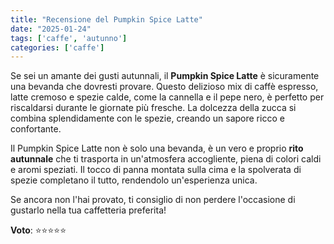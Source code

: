 ```yaml
---
title: "Recensione del Pumpkin Spice Latte"
date: "2025-01-24"
tags: ['caffe', 'autunno']
categories: ['caffe']
---
```


Se sei un amante dei gusti autunnali, il **Pumpkin Spice Latte** è sicuramente una bevanda che dovresti provare. Questo delizioso mix di caffè espresso, latte cremoso e spezie calde, come la cannella e il pepe nero, è perfetto per riscaldarsi durante le giornate più fresche. La dolcezza della zucca si combina splendidamente con le spezie, creando un sapore ricco e confortante.

Il Pumpkin Spice Latte non è solo una bevanda, è un vero e proprio **rito autunnale** che ti trasporta in un'atmosfera accogliente, piena di colori caldi e aromi speziati. Il tocco di panna montata sulla cima e la spolverata di spezie completano il tutto, rendendolo un'esperienza unica.

Se ancora non l'hai provato, ti consiglio di non perdere l'occasione di gustarlo nella tua caffetteria preferita!

**Voto**: ⭐⭐⭐⭐⭐
